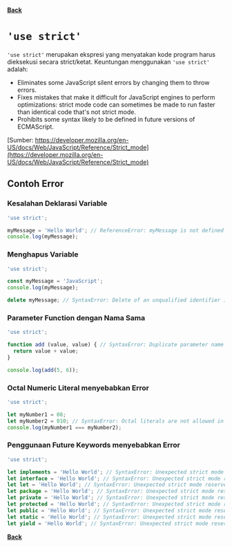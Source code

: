 [**Back**](./es6-variables-nested-party-process-argv-arrow-function.md)

# `'use strict'`

`'use strict'` merupakan ekspresi yang menyatakan kode program harus dieksekusi secara strict/ketat. Keuntungan menggunakan `'use strict'` adalah:

- Eliminates some JavaScript silent errors by changing them to throw errors.
- Fixes mistakes that make it difficult for JavaScript engines to perform optimizations: strict mode code can sometimes be made to run faster than identical code that's not strict mode.
- Prohibits some syntax likely to be defined in future versions of ECMAScript.

[Sumber: https://developer.mozilla.org/en-US/docs/Web/JavaScript/Reference/Strict_mode](https://developer.mozilla.org/en-US/docs/Web/JavaScript/Reference/Strict_mode)

## Contoh Error

### Kesalahan Deklarasi Variable

```javascript
'use strict';

myMessage = 'Hello World'; // ReferenceError: myMessage is not defined
console.log(myMessage);
```

### Menghapus Variable

```javascript
'use strict';

const myMessage = 'JavaScript';
console.log(myMessage);

delete myMessage; // SyntaxError: Delete of an unqualified identifier in strict mode.
```

### Parameter Function dengan Nama Sama

```javascript
'use strict';

function add (value, value) { // SyntaxError: Duplicate parameter name not allowed in this context
  return value + value;
}

console.log(add(5, 6));
```

### Octal Numeric Literal menyebabkan Error

```javascript
'use strict';

let myNumber1 = 08;
let myNumber2 = 010; // SyntaxError: Octal literals are not allowed in strict mode.
console.log(myNumber1 === myNumber2);
```

### Penggunaan Future Keywords menyebabkan Error

```javascript
'use strict';

let implements = 'Hello World'; // SyntaxError: Unexpected strict mode reserved word
let interface = 'Hello World'; // SyntaxError: Unexpected strict mode reserved word
let let = 'Hello World'; // SyntaxError: Unexpected strict mode reserved word
let package = 'Hello World'; // SyntaxError: Unexpected strict mode reserved word
let private = 'Hello World'; // SyntaxError: Unexpected strict mode reserved word
let protected = 'Hello World'; // SyntaxError: Unexpected strict mode reserved word
let public = 'Hello World'; // SyntaxError: Unexpected strict mode reserved word
let static = 'Hello World'; // SyntaxError: Unexpected strict mode reserved word
let yield = 'Hello World'; // SyntaxError: Unexpected strict mode reserved word
```

[**Back**](./es6-variables-nested-party-process-argv-arrow-function.md)
